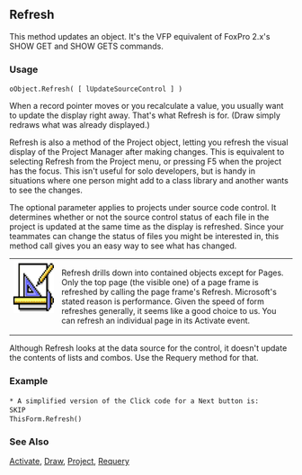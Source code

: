 ## Refresh

This method updates an object. It's the VFP equivalent of FoxPro 2.x's SHOW GET and SHOW GETS commands.

### Usage

```foxpro
oObject.Refresh( [ lUpdateSourceControl ] )
```

When a record pointer moves or you recalculate a value, you usually want to update the display right away. That's what Refresh is for. (Draw simply redraws what was already displayed.)

Refresh is also a method of the Project object, letting you refresh the visual display of the Project Manager after making changes. This is equivalent to selecting Refresh from the Project menu, or pressing F5 when the project has the focus. This isn't useful for solo developers, but is handy in situations where one person might add to a class library and another wants to see the changes.

The optional parameter applies to projects under source code control. It determines whether or not the source control status of each file in the project is updated at the same time as the display is refreshed. Since your teammates can change the status of files you might be interested in, this method call gives you an easy way to see what has changed. 

<table>
<tr>
  <td width="17%" valign="top">
<img width="94" height="94" src="design.gif">
  </td>
  <td width="83%">
  <p>Refresh drills down into contained objects except for Pages. Only the top page (the visible one) of a page frame is refreshed by calling the page frame's Refresh. Microsoft's stated reason is performance. Given the speed of form refreshes generally, it seems like a good choice to us. You can refresh an individual page in its Activate event.</p>
  </td>
 </tr>
</table>

Although Refresh looks at the data source for the control, it doesn't update the contents of lists and combos. Use the Requery method for that.

### Example

```foxpro
* A simplified version of the Click code for a Next button is:
SKIP
ThisForm.Refresh()
```
### See Also

[Activate](s4g471.md), [Draw](s4g595.md), [Project](s4g730.md), [Requery](s4g560.md)